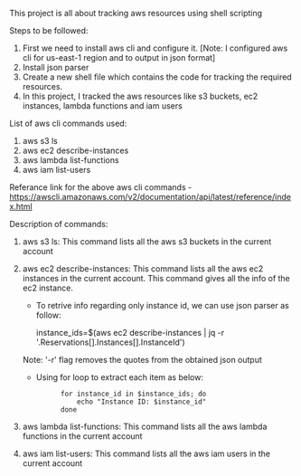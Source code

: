 This project is all about tracking aws resources using shell scripting

Steps to be followed:
1) First we need to install aws cli and configure it.
[Note: I configured aws cli for us-east-1 region and to output in json format]
2) Install json parser
2) Create a new shell file which contains the code for tracking the required resources.
3) In this project, I tracked the aws resources like s3 buckets, ec2 instances, lambda functions and iam users


List of aws cli commands used:
1) aws s3 ls
2) aws ec2 describe-instances
3) aws lambda list-functions
4) aws iam list-users

Referance link for the above aws cli commands - https://awscli.amazonaws.com/v2/documentation/api/latest/reference/index.html


Description of commands:
1) aws s3 ls: This command lists all the aws s3 buckets in the current account
2) aws ec2 describe-instances: This command lists all the aws ec2 instances in the current account. This command gives all the info of the ec2 instance.
    
    * To retrive info regarding only instance id, we can use json parser as follow:
    
        instance_ids=$(aws ec2 describe-instances | jq -r '.Reservations[].Instances[].InstanceId')

    Note: '-r' flag removes the quotes from the obtained json output


    
    * Using for loop to extract each item as below:

                for instance_id in $instance_ids; do
                    echo "Instance ID: $instance_id"
                done

    
3) aws lambda list-functions: This command lists all the aws lambda functions in the current account
4) aws iam list-users: This command lists all the aws iam users in the current account

